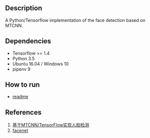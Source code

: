 ## Description
A Python/Tensorflow implementation of the face detection based on MTCNN.

## Dependencies
* Tensorflow >= 1.4
* Python 3.5
* Ubuntu 16.04 / Windows 10
* pipenv 9

## How to run
* [readme](https://github.com/ShyBigBoy/face-detection-mtcnn/blob/master/readme2.md)

## References
1. [基于MTCNN/TensorFlow实现人脸检测](http://blog.csdn.net/mr_evanchen/article/details/77650883)
2. [facenet](https://github.com/davidsandberg/facenet/tree/master/src/align)
